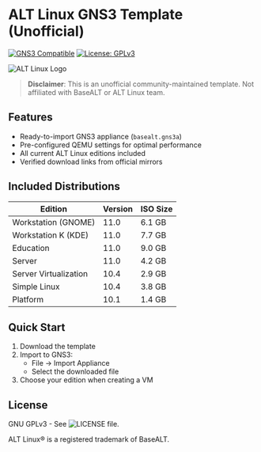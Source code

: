 # ALT Linux GNS3 Template (Unofficial)

[![GNS3 Compatible](https://img.shields.io/badge/GNS3-Compatible-success)](https://gns3.com)
[![License: GPLv3](https://img.shields.io/badge/License-GPLv3-blue)](LICENSE)

![ALT Linux Logo](https://www.basealt.ru/typo3conf/ext/ttmpl/Resources/Public/Tmpl2/images/Group%20357.png)

> **Disclaimer**: This is an unofficial community-maintained template. Not affiliated with BaseALT or ALT Linux team.

## Features

- Ready-to-import GNS3 appliance (`basealt.gns3a`)
- Pre-configured QEMU settings for optimal performance
- All current ALT Linux editions included
- Verified download links from official mirrors

## Included Distributions

| Edition               | Version | ISO Size |
|-----------------------|---------|----------|
| Workstation (GNOME)   | 11.0    | 6.1 GB   |
| Workstation K (KDE)   | 11.0    | 7.7 GB   |
| Education             | 11.0    | 9.0 GB   |
| Server                | 11.0    | 4.2 GB   |
| Server Virtualization | 10.4    | 2.9 GB   |
| Simple Linux          | 10.4    | 3.8 GB   |
| Platform              | 10.1    | 1.4 GB   |


## Quick Start

1. Download the template
2. Import to GNS3:
   - File → Import Appliance
   - Select the downloaded file
3. Choose your edition when creating a VM

## License

GNU GPLv3 - See ![LICENSE](LICENSE) file.

ALT Linux® is a registered trademark of BaseALT.
